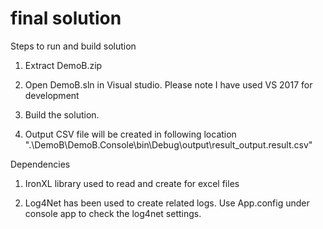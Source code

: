 # final solution

Steps to run and build solution

1. Extract DemoB.zip

2. Open DemoB.sln in Visual studio. Please note I have used VS 2017 for development

3. Build the solution.

4. Output CSV file will be created in following location ".\DemoB\DemoB.Console\bin\Debug\output\result_output.result.csv" 


Dependencies

1. IronXL library used to read and create for excel files

2. Log4Net has been used to create related logs. Use App.config under console app to check the log4net settings.


